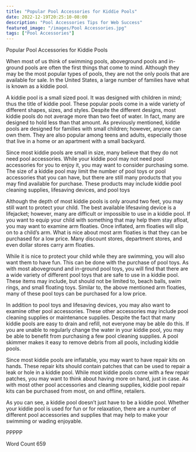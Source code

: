 ```yaml
---
title: "Popular Pool Accessories for Kiddie Pools"
date: 2022-12-19T20:25:10-08:00
description: "Pool Accessories Tips for Web Success"
featured_image: "/images/Pool Accessories.jpg"
tags: ["Pool Accessories"]
---
```


Popular Pool Accessories for Kiddie Pools

When most of us think of swimming pools, aboveground pools and in-ground pools are often the first things that come to mind. Although they may be the most popular types of pools, they are not the only pools that are available for sale. In the United States, a large number of families have what is known as a kiddie pool.

A kiddie pool is a small sized pool. It was designed with children in mind; thus the title of kiddie pool. These popular pools come in a wide variety of different shapes, sizes, and styles.  Despite the different designs, most kiddie pools do not average more than two feet of water.  In fact, many are designed to hold less than that amount. As previously mentioned, kiddie pools are designed for families with small children; however, anyone can own them. They are also popular among teens and adults, especially those that live in a home or an apartment with a small backyard.

Since most kiddie pools are small in size, many believe that they do not need pool accessories.  While your kiddie pool may not need pool accessories for you to enjoy it, you may want to consider purchasing some. The size of a kiddie pool may limit the number of pool toys or pool accessories that you can have, but there are still many products that you may find available for purchase. These products may include kiddie pool cleaning supplies, lifesaving devices, and pool toys

Although the depth of most kiddie pools is only around two feet, you may still want to protect your child. The best available lifesaving device is a lifejacket; however, many are difficult or impossible to use in a kiddie pool. If you want to equip your child with something that may help them stay afloat, you may want to examine arm floaties. Once inflated, arm floaties will slip on to a child’s arm. What is nice about most arm floaties is that they can be purchased for a low price.  Many discount stores, department stores, and even dollar stores carry arm floaties.

While it is nice to protect your child while they are swimming, you will also want them to have fun. This can be done with the purchase of pool toys.  As with most aboveground and in-ground pool toys, you will find that there are a wide variety of different pool toys that are safe to use in a kiddie pool. These items may include, but should not be limited to, beach balls, swim rings, and small floating toys.  Similar to, the above mentioned arm floaties, many of these pool toys can be purchased for a low price.

In addition to pool toys and lifesaving devices, you may also want to examine other pool accessories.  These other accessories may include pool cleaning supplies or maintenance supplies.  Despite the fact that many kiddie pools are easy to drain and refill, not everyone may be able do this. If you are unable to regularly change the water in your kiddie pool, you may be able to benefit from purchasing a few pool cleaning supplies. A pool skimmer makes it easy to remove debris from all pools, including kiddie pools.

Since most kiddie pools are inflatable, you may want to have repair kits on hands. These repair kits should contain patches that can be used to repair a leak or hole in a kiddie pool. While most kiddie pools come with a few repair patches, you may want to think about having more on hand, just in case. As with most other pool accessories and cleaning supplies, kiddie pool repair kits can be purchased from most, on and offline, retailers.

As you can see, a kiddie pool doesn’t just have to be a kiddie pool. Whether your kiddie pool is used for fun or for relaxation, there are a number of different pool accessories and supplies that may help to make your swimming or wading enjoyable.  

PPPPP

Word Count 659

